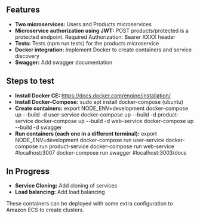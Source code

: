 ## Features
- **Two microservices:** Users and Products microservices
- **Microservice authorization using JWT:** POST products/protected is a protected endpoint. Required Authorization: Bearer XXXX header
- **Tests:** Tests (npm run tests) for the products microservice
- **Docker integration:** Implement Docker to create containers and service discovery
- **Swagger:** Add swagger documentation

## Steps to test
- **Install Docker CE:** https://docs.docker.com/engine/installation/
- **Install Docker-Compose:** sudo apt install docker-compose (ubuntu)
- **Create containers:**
    export NODE_ENV=development
    docker-compose up --build -d user-service
    docker-compose up --build -d product-service
    docker-compose up --build -d web-service
    docker-compose up --build -d swagger
- **Run containers (each one in a different terminal):**
    export NODE_ENV=development
    docker-compose run user-service
    docker-compose run product-service
    docker-compose run web-service #localhost:3007
    docker-compose run swagger #localhost:3003/docs

## In Progress
- **Service Cloning:** Add cloning of services
- **Load balancing:** Add load balancing

These containers can be deployed with some extra configuration to Amazon ECS to create clusters.